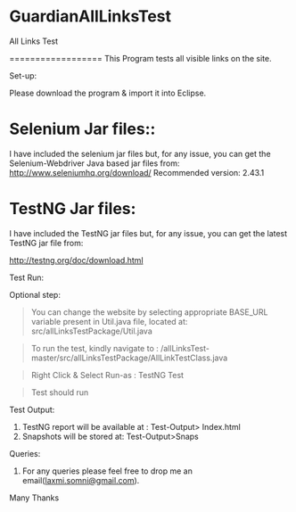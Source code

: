 GuardianAllLinksTest
====================

All Links Test

==================
This Program tests all visible links on the site.


Set-up:

Please download the program & import it into Eclipse.

# Selenium Jar files::
I have included the selenium jar files but, for any issue, you can get the Selenium-Webdriver Java based jar files from:
http://www.seleniumhq.org/download/
Recommended version: 2.43.1

# TestNG Jar files:
I have included the TestNG jar files but, for any issue, you can get the latest TestNG jar file from:

http://testng.org/doc/download.html


Test Run:

Optional step:
> You can change the website by selecting appropriate BASE_URL variable present in Util.java file, located at:
src/allLinksTestPackage/Util.java


> To run the test, kindly navigate to :
/allLinksTest-master/src/allLinksTestPackage/AllLinkTestClass.java

> Right Click & Select Run-as : TestNG Test

> Test should run

Test Output:

1. TestNG report will be available at : Test-Output> Index.html
2. Snapshots will be stored at: Test-Output>Snaps

Queries:
1. For any queries please feel free to drop me an email(laxmi.somni@gmail.com).


Many Thanks


